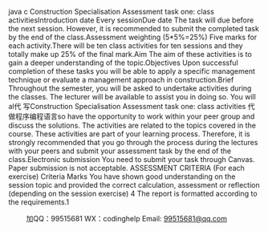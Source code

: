 java c
Construction Specialisation
Assessment task one: class activitiesIntroduction date Every sessionDue date The task will due before the next session. However, it is recommended to submit the completed task by the end of the class.Assessment weighting (5*5%=25%) Five marks for each activity.There will be ten class activities for ten sessions and they totally make up 25% of the final mark.Aim The aim of these activities is to gain a deeper understanding of the topic.Objectives Upon successful completion of these tasks you will be able to apply a specific management technique or evaluate a management approach in construction.Brief Throughout the semester, you will be asked to undertake activities during the classes. The lecturer will be available to assist you in doing so. You will al代 写Construction Specialisation Assessment task one: class activities
代做程序编程语言so have the opportunity to work within your peer group and discuss the solutions. The activities are related to the topics covered in the course. These activities are part of your learning process. Therefore, it is strongly recommended that you go through the process during the lectures with your peers and submit your assessment task by the end of the class.Electronic submission You need to submit your task through Canvas. Paper submission is not acceptable.
ASSESSMENT CRITERIA (For each exercise)
Criteria
Marks
You have shown good understanding on the session topic and provided the correct calculation, assessment or reflection (depending on the session exercise) 4
The report is formatted according to the requirements.1
   

         
加QQ：99515681  WX：codinghelp  Email: 99515681@qq.com
